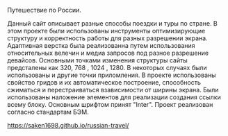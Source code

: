 Путешествие по России.

Данный сайт описывает разные способы поездки и туры по стране.
В этом проекте были использованы инструменты оптимизирующие структуру и корректность работы для разных разрешении экрана.
Адаптивная верстка была реализованна путем использования относительных велечин и медиа запросов под разное разрешение девайсов. Основными точками изменения структуры сайты предсталены как 320, 768 , 1024 , 1280. В некоторых случаях были использованы и другие точки приломления.
В проекте использованы свойство гридов и их автоматическое построение, способность сжиматься и перестраиваться взависимости от ширины экрана. 
Были использованы наложение элементов для реализации создания ссылки всему блоку.
Основным шрифтом принят "Inter".
Проект реализован согласно стандартам БЭМ.

https://saken1698.github.io/russian-travel/